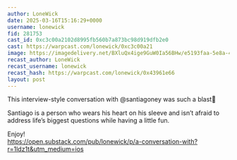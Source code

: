 ```yaml
---
author: LoneWick
date: 2025-03-16T15:16:29+0000
username: lonewick
fid: 281753
cast_id: 0xc3c00a2102d8995fb560b7a873bc98d919dfb2e0
cast: https://warpcast.com/lonewick/0xc3c00a21
image: https://imagedelivery.net/BXluQx4ige9GuW0Ia56BHw/e5193faa-5e8a-4f31-2058-480ab825e900/original
recast_author: LoneWick
recast_username: lonewick
recast_hash: https://warpcast.com/lonewick/0x43961e66
layout: post
---
```

This interview-style conversation with @santiagoney was such a blast🙌  
  
Santiago is a person who wears his heart on his sleeve and isn’t afraid to address life’s biggest questions while having a little fun.  
  
Enjoy!  
https://open.substack.com/pub/lonewick/p/a-conversation-with?r=1ldz1t&utm_medium=ios  

<img src='https://imagedelivery.net/BXluQx4ige9GuW0Ia56BHw/e5193faa-5e8a-4f31-2058-480ab825e900/original' alt='' referrerpolicy='no-referrer'/>